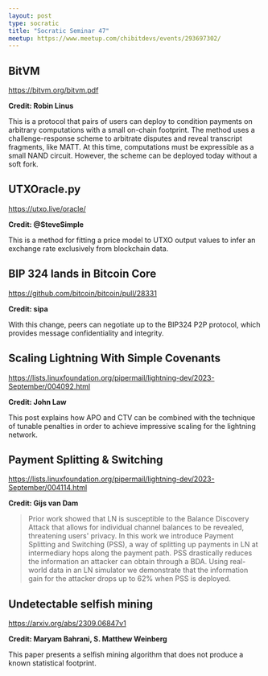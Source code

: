 ```yaml
---
layout: post
type: socratic
title: "Socratic Seminar 47"
meetup: https://www.meetup.com/chibitdevs/events/293697302/
---
```


## BitVM

<https://bitvm.org/bitvm.pdf>

**Credit: Robin Linus**

This is a protocol that pairs of users can deploy to condition payments on arbitrary computations with a small on-chain footprint.  The method uses a challenge-response scheme to arbitrate disputes and reveal transcript fragments, like MATT.  At this time, computations must be expressible as a small NAND circuit.  However, the scheme can be deployed today without a soft fork.

## UTXOracle.py

<https://utxo.live/oracle/>

**Credit: @SteveSimple**

This is a method for fitting a price model to UTXO output values to infer an exchange rate exclusively from blockchain data.

## BIP 324 lands in Bitcoin Core

<https://github.com/bitcoin/bitcoin/pull/28331>

**Credit: sipa**

With this change, peers can negotiate up to the BIP324 P2P protocol, which
provides message confidentiality and integrity.

## Scaling Lightning With Simple Covenants

<https://lists.linuxfoundation.org/pipermail/lightning-dev/2023-September/004092.html>

**Credit: John Law**

This post explains how APO and CTV can be combined with the technique of tunable penalties in order to achieve impressive scaling for the lightning network.

## Payment Splitting & Switching

<https://lists.linuxfoundation.org/pipermail/lightning-dev/2023-September/004114.html>

**Credit: Gijs van Dam**

> Prior work showed that LN is susceptible to the Balance Discovery Attack that allows for individual channel balances to be revealed, threatening users' privacy. In this work we introduce Payment Splitting and Switching (PSS), a way of splitting up payments in LN at intermediary hops along the payment path. PSS drastically reduces the information an attacker can obtain through a BDA. Using real-world data in an LN simulator we demonstrate that the information gain for the attacker drops up to 62% when PSS is deployed.

## Undetectable selfish mining

<https://arxiv.org/abs/2309.06847v1>

**Credit: Maryam Bahrani, S. Matthew Weinberg**

This paper presents a selfish mining algorithm that does not produce a known statistical footprint.
